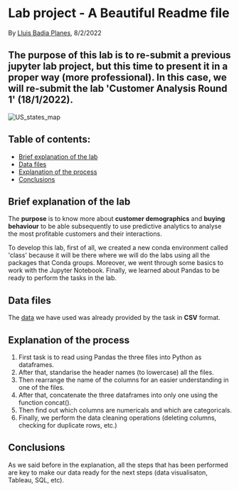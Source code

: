 # Lab project - A Beautiful Readme file

By [Lluis Badia Planes](https://github.com/lluis90badia), 8/2/2022

## The purpose of this lab is to re-submit a previous jupyter lab project, but this time to present it in a proper way (more professional). In this case, we will re-submit the lab 'Customer Analysis Round 1' (18/1/2022).

![US_states_map](https://i.pinimg.com/originals/0b/61/3c/0b613c38e9fe0c3c290fc7a6efdd191c.png)

## Table of contents:
- [Brief explanation of the lab](https://github.com/lluis90badia/lab_readme/blob/main/README.md#brief-explanation-of-the-lab)
- [Data files](https://github.com/lluis90badia/lab_readme/blob/main/README.md#data-files)
- [Explanation of the process](https://github.com/lluis90badia/lab_readme/blob/main/README.md#explanation-of-the-process)
- [Conclusions](https://github.com/lluis90badia/lab_readme/blob/main/README.md#conclusions)

## Brief explanation of the lab

The **purpose** is to know more about **customer demographics** and **buying behaviour** to be able subsequently to use predictive analytics to analyse the most profitable customers and their interactions.

To develop this lab, first of all, we created a new conda environment called 'class' because it will be there where we will do the labs using all the packages that Conda groups. Moreover, we went through some basics to work with the Jupyter Notebook. Finally, we learned about Pandas to be ready to perform the tasks in the lab.

## Data files

The [data](https://github.com/lluis90badia/lab_readme/tree/main/csv) we have used was already provided by the task in **CSV** format.

## Explanation of the process

1. First task is to read using Pandas the three files into Python as dataframes.
2. After that, standarise the header names (to lowercase) all the files.
3. Then rearrange the name of the columns for an easier understanding in one of the files.
4. After that, concatenate the three dataframes into only one using the function concat().
5. Then find out which columns are numericals and which are categoricals.
6. Finally, we perform the data cleaning operations (deleting columns, checking for duplicate rows, etc.)

## Conclusions

As we said before in the explanation, all the steps that has been performed are key to make our data ready for the next steps (data visualisaton, Tableau, SQL, etc).
